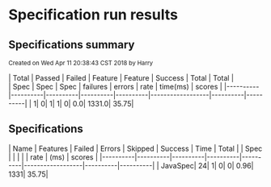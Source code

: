 # Specification run results

## Specifications summary

<small>Created on Wed Apr 11 20:38:43 CST 2018 by Harry</small>



|   Total  |  Passed  |  Failed  | Feature  |  Feature |     Success      |  Total   |   Total  |                          
|   Spec   |   Spec   |   Spec   | failures |  errors  |      rate        | time(ms) |   scores |
|----------|----------|----------|----------|----------|------------------|----------|----------|
|         1|         0|         1|         1|         0|               0.0|    1331.0|     35.75|



## Specifications


|   Name   | Features |  Failed  |  Errors  |  Skipped |      Success     |   Time   |   Total  |
|   Spec   |          |          |          |          |       rate       |   (ms)   |   scores |
|----------|----------|----------|----------|----------|------------------|----------|----------|
|  JavaSpec|        24|         1|         0|         0|              0.96|      1331|     35.75|


